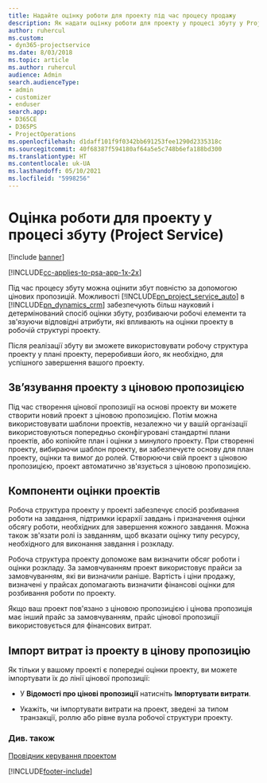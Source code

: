 ```yaml
---
title: Надайте оцінку роботи для проекту під час процесу продажу
description: Як надати оцінку роботи для проекту у процесі збуту у Project Service
author: ruhercul
ms.custom:
- dyn365-projectservice
ms.date: 8/03/2018
ms.topic: article
ms.author: ruhercul
audience: Admin
search.audienceType:
- admin
- customizer
- enduser
search.app:
- D365CE
- D365PS
- ProjectOperations
ms.openlocfilehash: d1daff101f9f0342bb691253fee1290d2335318c
ms.sourcegitcommit: 40f68387f594180af64a5e5c748b6efa188bd300
ms.translationtype: HT
ms.contentlocale: uk-UA
ms.lasthandoff: 05/10/2021
ms.locfileid: "5998256"
---
```

# <a name="provide-work-estimates-for-a-project-during-the-sales-process-project-service"></a>Оцінка роботи для проекту у процесі збуту (Project Service)

[!include [banner](../includes/psa-now-project-operations.md)]

[!INCLUDE[cc-applies-to-psa-app-1x-2x](../includes/cc-applies-to-psa-app-1x-2x.md)]

Під час процесу збуту можна оцінити збут повністю за допомогою цінових пропозицій. Можливості [!INCLUDE[pn_project_service_auto](../includes/pn-project-service-auto.md)] в [!INCLUDE[pn_dynamics_crm](../includes/pn-dynamics-crm.md)] забезпечують більш науковий і детермінований спосіб оцінки збуту, розбиваючи робочі елементи та зв'язуючи відповідні атрибути, які впливають на оцінки проекту в робочій структурі проекту.  
  
 Після реалізації збуту ви зможете використовувати робочу структура проекту у плані проекту, переробивши його, як необхідно, для успішного завершення вашого проекту.  
  
## <a name="link-a-project-to-a-quote-line"></a>Зв’язування проекту з ціновою пропозицією  
 Під час створення цінової пропозиції на основі проекту ви можете створити новий проект з ціновою пропозицією. Потім можна використовувати шаблони проектів, незалежно чи у вашій організації використовуються попередньо сконфігуровані стандартні плани проектів, або копіюйте план і оцінки з минулого проекту. При створенні проекту, вибираючи шаблон проекту, ви забезпечуєте основу для план проекту, оцінки та вимог до ролей. Створюючи свій проект з ціновою пропозицією, проект автоматично зв'язується з ціновою пропозицією.  
  
## <a name="project-estimate-components"></a>Компоненти оцінки проектів  
 Робоча структура проекту у проекті забезпечує спосіб розбивання роботи на завдання, підтримки ієрархії завдань і призначення оцінки обсягу роботи, необхідних для завершення кожного завдання. Можна також зв'язати ролі із завданням, щоб вказати оцінку типу ресурсу, необхідного для виконання завдання і розкладу.  
  
 Робоча структура проекту допоможе вам визначити обсяг роботи і оцінки розкладу. За замовчуванням проект використовує прайси за замовчуванням, які ви визначили раніше. Вартість і ціни продажу, визначені у прайсах допомагають визначити фінансові оцінки для розбивання роботи по проекту.  
  
 Якщо ваш проект пов'язано з ціновою пропозицією і цінова пропозиція має інший прайс за замовчуванням, прайс цінової пропозиції використовується для фінансових витрат.  
  
## <a name="import-estimates-from-a-project-into-a-quote"></a>Імпорт витрат із проекту в цінову пропозицію  
 Як тільки у вашому проекті є попередні оцінки проекту, ви можете імпортувати їх до лінії цінової пропозиції:  
  
-   У **Відомості про цінові пропозиції** натисніть **Імпортувати витрати**. 

-   Укажіть, чи імпортувати витрати на проект, зведені за типом транзакції, роллю або рівне вузла робочої структури проекту.  
  
### <a name="see-also"></a>Див. також  
 [Провідник керування проектом](../psa/project-manager-guide.md)


[!INCLUDE[footer-include](../includes/footer-banner.md)]